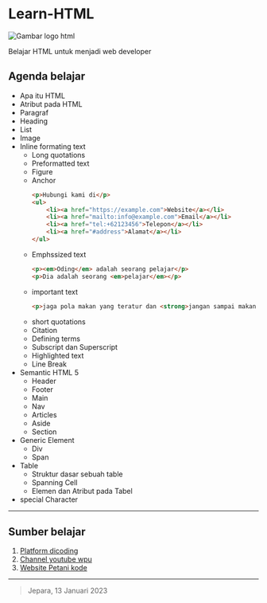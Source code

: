 # Learn-HTML

![Gambar logo html](https://images.unsplash.com/photo-1632882765546-1ee75f53becb?ixlib=rb-4.0.3&ixid=MnwxMjA3fDB8MHxwaG90by1wYWdlfHx8fGVufDB8fHx8&auto=format&fit=crop&w=1932&q=80)

Belajar HTML untuk menjadi web developer

## Agenda belajar

- Apa itu HTML
- Atribut pada HTML
- Paragraf
- Heading
- List
- Image
- Inline formating text
    - Long quotations
    - Preformatted text
    - Figure
    - Anchor
        ```html
        <p>Hubungi kami di</p>
        <ul>
            <li><a href="https://example.com">Website</a></li>
            <li><a href="mailto:info@example.com">Email</a></li>
            <li><a href="tel:+62123456">Telepon</a></li>
            <li><a href="#address">Alamat</a></li>
        </ul>
        ```
    - Emphssized text
        ```html
        <p><em>Oding</em> adalah seorang pelajar</p>
        <p>Dia adalah seorang <em>pelajar</em></p>
        ```
    - important text
        ```html
        <p>jaga pola makan yang teratur dan <strong>jangan sampai makan tengah malam!</strong></p>
        ```
    - short quotations
    - Citation
    - Defining terms
    - Subscript dan Superscript
    - Highlighted text
    - Line Break
- Semantic HTML 5
    - Header
    - Footer
    - Main
    - Nav
    - Articles
    - Aside
    - Section
- Generic Element
    - Div
    - Span
- Table
    - Struktur dasar sebuah table
    - Spanning Cell
    - Elemen dan Atribut pada Tabel
- special Character


---

## Sumber belajar
1. [Platform dicoding](https://www.dicoding.com/academies/123)
2. [Channel youtube wpu](https://www.youtube.com/@sandhikagalihWPU)
3. [Website Petani kode](https://www.petanikode.com/)

---

> Jepara, 13 Januari 2023